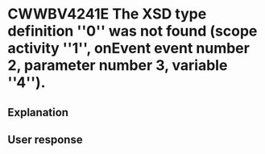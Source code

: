 # CWWBV4241E The XSD type definition ''0'' was not found (scope activity ''1'', onEvent event number 2, parameter number 3, variable ''4'').

## Explanation

## User response